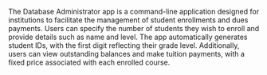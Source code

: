 The Database Administrator app is a command-line application designed for institutions to facilitate the management of student enrollments and dues payments.
Users can specify the number of students they wish to enroll and provide details such as name and level. 
The app automatically generates student IDs, with the first digit reflecting their grade level.
Additionally, users can view outstanding balances and make tuition payments, with a fixed price associated with each enrolled course.
